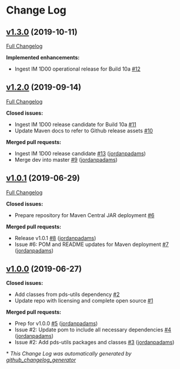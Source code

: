# Change Log

## [v1.3.0](https://github.com/NASA-PDS-Incubator/pds4-jparser/tree/v1.3.0) (2019-10-11)
[Full Changelog](https://github.com/NASA-PDS-Incubator/pds4-jparser/compare/v1.2.0...v1.3.0)

**Implemented enhancements:**

- Ingest IM 1D00 operational release for Build 10a [\#12](https://github.com/NASA-PDS-Incubator/pds4-jparser/issues/12)

## [v1.2.0](https://github.com/NASA-PDS-Incubator/pds4-jparser/tree/v1.2.0) (2019-09-14)
[Full Changelog](https://github.com/NASA-PDS-Incubator/pds4-jparser/compare/v1.0.1...v1.2.0)

**Closed issues:**

- Ingest IM 1D00 release candidate for Build 10a [\#11](https://github.com/NASA-PDS-Incubator/pds4-jparser/issues/11)
- Update Maven docs to refer to Github release assets [\#10](https://github.com/NASA-PDS-Incubator/pds4-jparser/issues/10)

**Merged pull requests:**

- Ingest IM 1D00 release candidate [\#13](https://github.com/NASA-PDS-Incubator/pds4-jparser/pull/13) ([jordanpadams](https://github.com/jordanpadams))
- Merge dev into master [\#9](https://github.com/NASA-PDS-Incubator/pds4-jparser/pull/9) ([jordanpadams](https://github.com/jordanpadams))

## [v1.0.1](https://github.com/NASA-PDS-Incubator/pds4-jparser/tree/v1.0.1) (2019-06-29)
[Full Changelog](https://github.com/NASA-PDS-Incubator/pds4-jparser/compare/v1.0.0...v1.0.1)

**Closed issues:**

- Prepare repository for Maven Central JAR deployment [\#6](https://github.com/NASA-PDS-Incubator/pds4-jparser/issues/6)

**Merged pull requests:**

- Release v1.0.1 [\#8](https://github.com/NASA-PDS-Incubator/pds4-jparser/pull/8) ([jordanpadams](https://github.com/jordanpadams))
- Issue \#6: POM and README updates for Maven deployment [\#7](https://github.com/NASA-PDS-Incubator/pds4-jparser/pull/7) ([jordanpadams](https://github.com/jordanpadams))

## [v1.0.0](https://github.com/NASA-PDS-Incubator/pds4-jparser/tree/v1.0.0) (2019-06-27)
**Closed issues:**

- Add classes from pds-utils dependency [\#2](https://github.com/NASA-PDS-Incubator/pds4-jparser/issues/2)
- Update repo with licensing and complete open source [\#1](https://github.com/NASA-PDS-Incubator/pds4-jparser/issues/1)

**Merged pull requests:**

- Prep for v1.0.0 [\#5](https://github.com/NASA-PDS-Incubator/pds4-jparser/pull/5) ([jordanpadams](https://github.com/jordanpadams))
- Issue \#2: Update pom to include all necessary dependencies [\#4](https://github.com/NASA-PDS-Incubator/pds4-jparser/pull/4) ([jordanpadams](https://github.com/jordanpadams))
- Issue \#2: Add pds-utils packages and classes [\#3](https://github.com/NASA-PDS-Incubator/pds4-jparser/pull/3) ([jordanpadams](https://github.com/jordanpadams))



\* *This Change Log was automatically generated by [github_changelog_generator](https://github.com/skywinder/Github-Changelog-Generator)*
